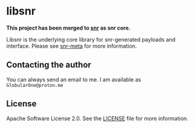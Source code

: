 # libsnr

**This project has been merged to [snr](https://github.com/GlobularOne/snr) as snr core.**

Libsnr is the underlying core library for snr-generated payloads and interface. Please see [snr-meta](https://github.com/GlobularOne/snr-meta) for more information.

## Contacting the author

You can always send an email to me. I am available as `GlobularOne@proton.me`

## License

Apache Software License 2.0. See the [LICENSE](https://github.com/GlobularOne/libsnr/blob/main/LICENSE) file for more information.
